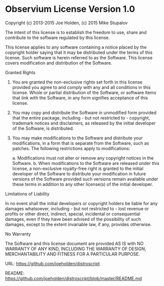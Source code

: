 Observium License Version 1.0
=============================

Copyright (c) 2013-2015 Joe Holden, (c) 2015 Mike Stupalov

The intent of this license is to establish the freedom to use, share and contribute to
the software regulated by this license.

This license applies to any software containing a notice placed by the copyright holder
saying that it may be distributed under the terms of this license. Such software is herein
referred to as the Software. This license covers modification and distribution of the
Software.

Granted Rights

1. You are granted the non-exclusive rights set forth in this license provided you agree to
   and comply with any and all conditions in this license. Whole or partial distribution of the
   Software, or software items that link with the Software, in any form signifies acceptance of
   this license.

2. You may copy and distribute the Software in unmodified form provided that the entire package,
   including - but not restricted to - copyright, trademark notices and disclaimers, as released
   by the initial developer of the Software, is distributed.

3. You may make modifications to the Software and distribute your modifications, in a form that
   is separate from the Software, such as patches. The following restrictions apply to modifications: 

   a. Modifications must not alter or remove any copyright notices in the Software.
   b. When modifications to the Software are released under this license, a non-exclusive royalty-free
      right is granted to the initial developer of the Software to distribute your modification in
      future versions of the Software provided such versions remain available under these terms in
      addition to any other license(s) of the initial developer.

Limitations of Liability

In no event shall the initial developers or copyright holders be liable for any damages whatsoever,
including - but not restricted to - lost revenue or profits or other direct, indirect, special,
incidental or consequential damages, even if they have been advised of the possibility of such damages,
except to the extent invariable law, if any, provides otherwise.

No Warranty

The Software and this license document are provided AS IS with NO WARRANTY OF ANY KIND, INCLUDING THE
WARRANTY OF DESIGN, MERCHANTABILITY AND FITNESS FOR A PARTICULAR PURPOSE.

URL: https://github.com/joeholden/distroscript

README: https://github.com/joeholden/distroscript/blob/master/README.md
